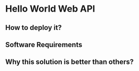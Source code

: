 # Hello World Web API

## How to deploy it? 

## Software Requirements

## Why this solution is better than others?
